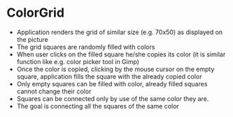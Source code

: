 # ColorGrid

- Application renders the grid of similar size (e.g. 70x50) as displayed on the picture
- The grid squares are randomly filled with colors
- When user clicks on the filled square he/she copies its color (it is similar function like e.g. color picker tool in Gimp)
- Once the color is copied, clicking by the mouse cursor on the empty square, application fills the square with the
already copied color
- Only empty squares can be filled with color, already filled squares cannot change their color
- Squares can be connected only by use of the same color they are.
- The goal is connecting all the squares of the same color